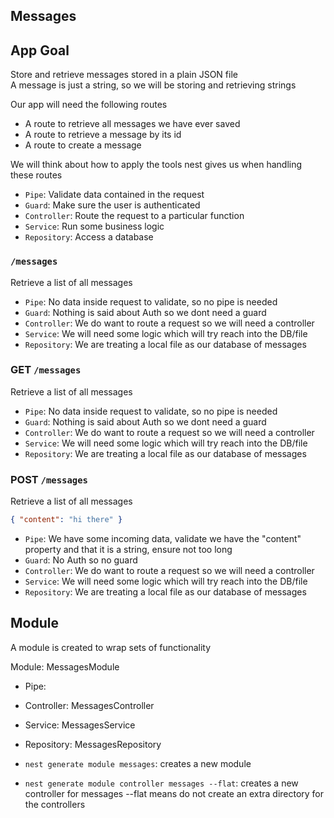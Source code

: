 ## Messages

## App Goal

Store and retrieve messages stored in a plain JSON file  
A message is just a string, so we will be storing and retrieving strings

Our app will need the following routes

- A route to retrieve all messages we have ever saved
- A route to retrieve a message by its id
- A route to create a message

We will think about how to apply the tools nest gives us when handling these routes

- `Pipe`: Validate data contained in the request
- `Guard`: Make sure the user is authenticated
- `Controller`: Route the request to a particular function
- `Service`: Run some business logic
- `Repository`: Access a database

### `/messages`

Retrieve a list of all messages

- `Pipe`: No data inside request to validate, so no pipe is needed
- `Guard`: Nothing is said about Auth so we dont need a guard
- `Controller`: We do want to route a request so we will need a controller
- `Service`: We will need some logic which will try reach into the DB/file
- `Repository`: We are treating a local file as our database of messages

### GET `/messages`

Retrieve a list of all messages

- `Pipe`: No data inside request to validate, so no pipe is needed
- `Guard`: Nothing is said about Auth so we dont need a guard
- `Controller`: We do want to route a request so we will need a controller
- `Service`: We will need some logic which will try reach into the DB/file
- `Repository`: We are treating a local file as our database of messages

### POST `/messages`

Retrieve a list of all messages

```json
{ "content": "hi there" }
```

- `Pipe`: We have some incoming data, validate we have the "content" property and that it is a string, ensure not too long
- `Guard`: No Auth so no guard
- `Controller`: We do want to route a request so we will need a controller
- `Service`: We will need some logic which will try reach into the DB/file
- `Repository`: We are treating a local file as our database of messages

## Module

A module is created to wrap sets of functionality

Module: MessagesModule

- Pipe:
- Controller: MessagesController
- Service: MessagesService
- Repository: MessagesRepository

- `nest generate module messages`: creates a new module
- `nest generate module controller messages --flat`: creates a new controller for messages --flat means do not create an extra directory for the controllers
